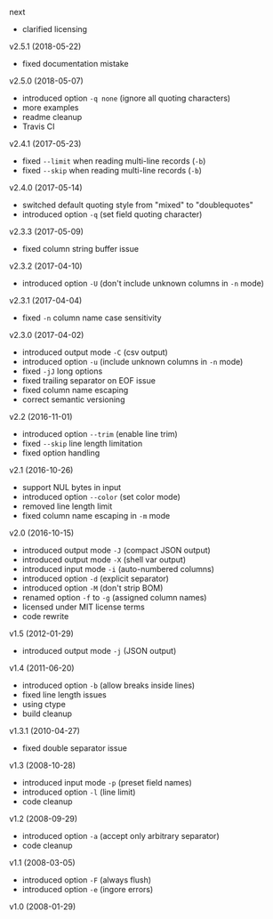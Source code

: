 next

  - clarified licensing

v2.5.1 (2018-05-22)

  - fixed documentation mistake

v2.5.0 (2018-05-07)

  - introduced option `-q none`  (ignore all quoting characters)
  - more examples
  - readme cleanup
  - Travis CI

v2.4.1 (2017-05-23)

  - fixed `--limit` when reading multi-line records (`-b`)
  - fixed `--skip` when reading multi-line records (`-b`)

v2.4.0 (2017-05-14)

  - switched default quoting style from "mixed" to "doublequotes"
  - introduced option `-q`  (set field quoting character)

v2.3.3 (2017-05-09)

  - fixed column string buffer issue

v2.3.2 (2017-04-10)

  - introduced option `-U`  (don't include unknown columns in `-n` mode)

v2.3.1 (2017-04-04)

  - fixed `-n` column name case sensitivity

v2.3.0 (2017-04-02)

  - introduced output mode `-C`  (csv output)
  - introduced option `-u`  (include unknown columns in `-n` mode)
  - fixed `-jJ` long options
  - fixed trailing separator on EOF issue
  - fixed column name escaping
  - correct semantic versioning

v2.2 (2016-11-01)

  - introduced option `--trim`  (enable line trim)
  - fixed `--skip` line length limitation
  - fixed option handling

v2.1 (2016-10-26)

  - support NUL bytes in input
  - introduced option `--color`  (set color mode)
  - removed line length limit
  - fixed column name escaping in `-m` mode

v2.0 (2016-10-15)

  - introduced output mode `-J`  (compact JSON output)
  - introduced output mode `-X`  (shell var output)
  - introduced input mode `-i`  (auto-numbered columns)
  - introduced option `-d`  (explicit separator)
  - introduced option `-M`  (don't strip BOM)
  - renamed option `-f` to `-g`  (assigned column names)
  - licensed under MIT license terms
  - code rewrite

v1.5 (2012-01-29)

  - introduced output mode `-j`  (JSON output)

v1.4 (2011-06-20)

  - introduced option `-b`  (allow breaks inside lines)
  - fixed line length issues
  - using ctype
  - build cleanup

v1.3.1 (2010-04-27)

  - fixed double separator issue

v1.3 (2008-10-28)

  - introduced input mode `-p`  (preset field names)
  - introduced option `-l`  (line limit)
  - code cleanup

v1.2 (2008-09-29)

  - introduced option `-a`  (accept only arbitrary separator)
  - code cleanup

v1.1 (2008-03-05)

  - introduced option `-F`  (always flush)
  - introduced option `-e`  (ingore errors)

v1.0 (2008-01-29)

